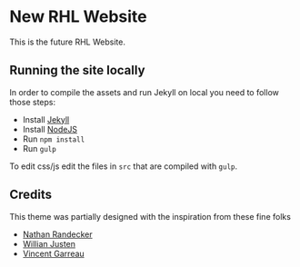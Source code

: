 # New RHL Website

This is the future RHL Website.

## Running the site locally

In order to compile the assets and run Jekyll on local you need to follow those steps:

- Install [Jekyll](http://jekyllrb.com)
- Install [NodeJS](https://nodejs.org/)
- Run `npm install`
- Run `gulp`

To edit css/js edit the files in `src` that are compiled with `gulp`.


## Credits

This theme was partially designed with the inspiration from these fine folks
- [Nathan Randecker](https://github.com/nrandecker/particle)
- [Willian Justen](https://github.com/willianjusten/will-jekyll-template)
- [Vincent Garreau](https://github.com/VincentGarreau/particles.js/)
